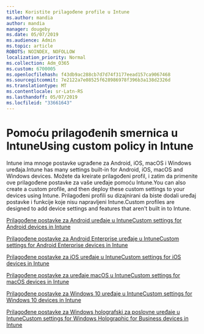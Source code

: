 ```yaml
---
title: Koristite prilagođene profile u Intune
ms.author: mandia
author: mandia
manager: dougeby
ms.date: 05/07/2019
ms.audience: Admin
ms.topic: article
ROBOTS: NOINDEX, NOFOLLOW
localization_priority: Normal
ms.collection: Adm_O365
ms.custom: 6700005
ms.openlocfilehash: f43db9ac288cb7d7d74f3177eead157ca9067468
ms.sourcegitcommit: 7e2122a7e08525f628986978f396b3a138d2326d
ms.translationtype: MT
ms.contentlocale: sr-Latn-RS
ms.lasthandoff: 05/07/2019
ms.locfileid: "33661643"
---
```

# <a name="using-custom-policy-in-intune"></a><span data-ttu-id="19948-102">Pomoću prilagođenih smernica u Intune</span><span class="sxs-lookup"><span data-stu-id="19948-102">Using custom policy in Intune</span></span>

<span data-ttu-id="19948-103">Intune ima mnoge postavke ugrađene za Android, iOS, macOS i Windows uređaja.</span><span class="sxs-lookup"><span data-stu-id="19948-103">Intune has many settings built-in for Android, iOS, macOS and Windows devices.</span></span> <span data-ttu-id="19948-104">Možete da kreirate prilagođeni profil, i zatim da primenite ove prilagođene postavke za vaše uređaje pomoću Intune.</span><span class="sxs-lookup"><span data-stu-id="19948-104">You can also create a custom profile, and then deploy these custom settings to your devices using Intune.</span></span> <span data-ttu-id="19948-105">Prilagođeni profili su dizajnirani da biste dodali uređaj postavke i funkcije koje nisu napravljeni Intune.</span><span class="sxs-lookup"><span data-stu-id="19948-105">Custom profiles are designed to add device settings and features that aren't built in to Intune.</span></span>

[<span data-ttu-id="19948-106">Prilagođene postavke za Android uređaje u Intune</span><span class="sxs-lookup"><span data-stu-id="19948-106">Custom settings for Android devices in Intune</span></span>](https://docs.microsoft.com/intune/custom-settings-android)

[<span data-ttu-id="19948-107">Prilagođene postavke za Android Enterprise uređaje u Intune</span><span class="sxs-lookup"><span data-stu-id="19948-107">Custom settings for Android Enterprise devices in Intune</span></span>](https://docs.microsoft.com/intune/custom-settings-android-for-work)

[<span data-ttu-id="19948-108">Prilagođene postavke za iOS uređaje u Intune</span><span class="sxs-lookup"><span data-stu-id="19948-108">Custom settings for iOS devices in Intune</span></span>](https://docs.microsoft.com/intune/custom-settings-ios)

[<span data-ttu-id="19948-109">Prilagođene postavke za uređaje macOS u Intune</span><span class="sxs-lookup"><span data-stu-id="19948-109">Custom settings for macOS devices in Intune</span></span>](https://docs.microsoft.com/intune/custom-settings-macos)

[<span data-ttu-id="19948-110">Prilagođene postavke za Windows 10 uređaje u Intune</span><span class="sxs-lookup"><span data-stu-id="19948-110">Custom settings for Windows 10 devices in Intune</span></span>](https://docs.microsoft.com/intune/custom-settings-windows-10)

[<span data-ttu-id="19948-111">Prilagođene postavke za Windows holografski za poslovne uređaje u Intune</span><span class="sxs-lookup"><span data-stu-id="19948-111">Custom settings for Windows Holographic for Business devices in Intune</span></span>](https://docs.microsoft.com/intune/custom-settings-windows-holographic)